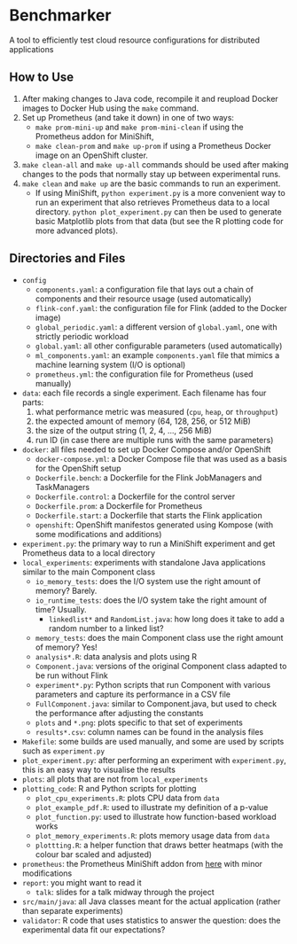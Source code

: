 # Benchmarker
A tool to efficiently test cloud resource configurations for distributed applications

## How to Use

1. After making changes to Java code, recompile it and reupload Docker images to Docker Hub using the `make` command.
2. Set up Prometheus (and take it down) in one of two ways:
    * `make prom-mini-up` and `make prom-mini-clean` if using the Prometheus addon for MiniShift,
    * `make clean-prom` and `make up-prom` if using a Prometheus Docker image on an OpenShift cluster.
3. `make clean-all` and `make up-all` commands should be used after making changes to the pods that normally stay up between experimental runs.
4. `make clean` and `make up` are the basic commands to run an experiment.
    * If using MiniShift, `python experiment.py` is a more convenient way to run an experiment that also retrieves Prometheus data to a local directory. `python plot_experiment.py` can then be used to generate basic Matplotlib plots from that data (but see the R plotting code for more advanced plots).

## Directories and Files
* `config`
  * `components.yaml`: a configuration file that lays out a chain of components and their resource usage (used automatically)
  * `flink-conf.yaml`: the configuration file for Flink (added to the Docker image)
  * `global_periodic.yaml`: a different version of `global.yaml`, one with strictly periodic workload
  * `global.yaml`: all other configurable parameters (used automatically)
  * `ml_components.yaml`: an example `components.yaml` file that mimics a machine learning system (I/O is optional)
  * `prometheus.yml`: the configuration file for Prometheus (used manually)
* `data`: each file records a single experiment. Each filename has four parts:
  1. what performance metric was measured (`cpu`, `heap`, or `throughput`)
  2. the expected amount of memory (64, 128, 256, or 512 MiB)
  3. the size of the output string (1, 2, 4, ..., 256 MiB)
  4. run ID (in case there are multiple runs with the same parameters)
* `docker`: all files needed to set up Docker Compose and/or OpenShift
  * `docker-compose.yml`: a Docker Compose file that was used as a basis for the OpenShift setup
  * `Dockerfile.bench`: a Dockerfile for the Flink JobManagers and TaskManagers
  * `Dockerfile.control`: a Dockerfile for the control server
  * `Dockerfile.prom`: a Dockerfile for Prometheus
  * `Dockerfile.start`: a Dockerfile that starts the Flink application
  * `openshift`: OpenShift manifestos generated using Kompose (with some modifications and additions)
* `experiment.py`: the primary way to run a MiniShift experiment and get Prometheus data to a local directory
* `local_experiments`: experiments with standalone Java applications similar to the main Component class
  * `io_memory_tests`: does the I/O system use the right amount of memory? Barely.
  * `io_runtime_tests`: does the I/O system take the right amount of time? Usually.
    * `linkedlist*` and `RandomList.java`: how long does it take to add a random number to a linked list?
  * `memory_tests`: does the main Component class use the right amount of memory? Yes!
  * `analysis*.R`: data analysis and plots using R
  * `Component.java`: versions of the original Component class adapted to be run without Flink
  * `experiment*.py`: Python scripts that run Component with various parameters and capture its performance in a CSV file
  * `FullComponent.java`: similar to Component.java, but used to check the performance after adjusting the constants
  * `plots` and `*.png`: plots specific to that set of experiments
  * `results*.csv`: column names can be found in the analysis files
* `Makefile`: some builds are used manually, and some are used by scripts such as `experiment.py`
* `plot_experiment.py`: after performing an experiment with `experiment.py`, this is an easy way to visualise the results
* `plots`: all plots that are not from `local_experiments`
* `plotting_code`: R and Python scripts for plotting
  * `plot_cpu_experiments.R`: plots CPU data from `data`
  * `plot_example_pdf.R`: used to illustrate my definition of a p-value
  * `plot_function.py`: used to illustrate how function-based workload works
  * `plot_memory_experiments.R`: plots memory usage data from `data`
  * `plottting.R`: a helper function that draws better heatmaps (with the colour bar scaled and adjusted)
* `prometheus`: the Prometheus MiniShift addon from [here](https://github.com/minishift/minishift-addons/tree/master/add-ons/prometheus) with minor modifications
* `report`: you might want to read it
  * `talk`: slides for a talk midway through the project
* `src/main/java`: all Java classes meant for the actual application (rather than separate experiments)
* `validator`: R code that uses statistics to answer the question: does the experimental data fit our expectations?
